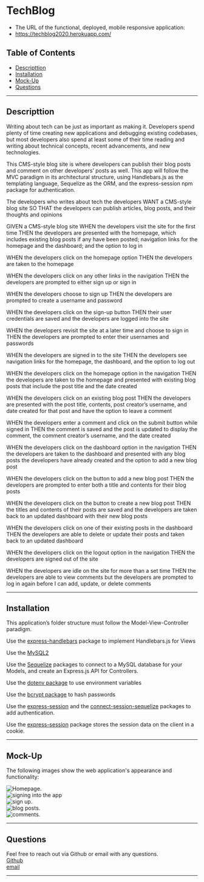 # TechBlog

- The URL of the functional, deployed, mobile responsive application:
- https://techblog2020.herokuapp.com/

## Table of Contents

- [Descripttion](#descripttion)
- [Installation](#installation)
- [Mock-Up](#mock-up)
- [Questions](#questions)

---

## Descripttion

Writing about tech can be just as important as making it. Developers spend plenty of time creating new applications and debugging existing codebases, but most developers also spend at least some of their time reading and writing about technical concepts, recent advancements, and new technologies.

This CMS-style blog site is where developers can publish their blog posts and comment on other developers’ posts as well. This app will follow the MVC paradigm in its architectural structure, using Handlebars.js as the templating language, Sequelize as the ORM, and the express-session npm package for authentication.

The developers who writes about tech
the developers WANT a CMS-style blog site
SO THAT the developers can publish articles, blog posts, and their thoughts and opinions

GIVEN a CMS-style blog site
WHEN the developers visit the site for the first time
THEN the developers are presented with the homepage, which includes existing blog posts if any have been posted; navigation links for the homepage and the dashboard; and the option to log in

WHEN the developers click on the homepage option
THEN the developers are taken to the homepage

WHEN the developers click on any other links in the navigation
THEN the developers are prompted to either sign up or sign in

WHEN the developers choose to sign up
THEN the developers are prompted to create a username and password

WHEN the developers click on the sign-up button
THEN their user credentials are saved and the developers are logged into the site

WHEN the developers revisit the site at a later time and choose to sign in
THEN the developers are prompted to enter their usernames and passwords

WHEN the developers are signed in to the site
THEN the developers see navigation links for the homepage, the dashboard, and the option to log out

WHEN the developers click on the homepage option in the navigation
THEN the developers are taken to the homepage and presented with existing blog posts that include the post title and the date created

WHEN the developers click on an existing blog post
THEN the developers are presented with the post title, contents, post creator’s username, and date created for that post and have the option to leave a comment

WHEN the developers enter a comment and click on the submit button while signed in
THEN the comment is saved and the post is updated to display the comment, the comment creator’s username, and the date created

WHEN the developers click on the dashboard option in the navigation
THEN the developers are taken to the dashboard and presented with any blog posts the developers have already created and the option to add a new blog post

WHEN the developers click on the button to add a new blog post
THEN the developers are prompted to enter both a title and contents for their blog posts

WHEN the developers click on the button to create a new blog post
THEN the titles and contents of their posts are saved and the developers are taken back to an updated dashboard with their new blog posts

WHEN the developers click on one of their existing posts in the dashboard
THEN the developers are able to delete or update their posts and taken back to an updated dashboard

WHEN the developers click on the logout option in the navigation
THEN the developers are signed out of the site

WHEN the developers are idle on the site for more than a set time
THEN the developers are able to view comments but the developers are prompted to log in again before I can add, update, or delete comments

---

## Installation

This application’s folder structure must follow the Model-View-Controller paradigm.

Use the [express-handlebars](https://www.npmjs.com/package/express-handlebars) package to implement Handlebars.js for Views

Use the [MySQL2](https://www.npmjs.com/package/mysql2)

Use the [Sequelize](https://www.npmjs.com/package/sequelize) packages to connect to a MySQL database for your Models, and create an Express.js API for Controllers.

Use the [dotenv package](https://www.npmjs.com/package/dotenv) to use environment variables

Use the [bcrypt package](https://www.npmjs.com/package/bcrypt) to hash passwords

Use the [express-session](https://www.npmjs.com/package/express-session) and the [connect-session-sequelize](https://www.npmjs.com/package/connect-session-sequelize) packages to add authentication.

Use the [express-session](https://www.npmjs.com/package/express-session) package stores the session data on the client in a cookie.

---

## Mock-Up

The following images show the web application's appearance and functionality:

![Homepage.](./Assets/home.png)<br>
![signing into the app](./Assets/login.png)<br>
![sign up.](./Assets/signup.png)<br>
![blog posts.](./Assets/post%20blog.png)<br>
![comments.](./Assets/comment.png)<br>

---

## Questions

Feel free to reach out via Github or email with any questions. <br>
[Github](https://github.com/kayjinyi) <br>
[email](mailto:kayjinyi@gmail.com)

---
